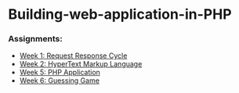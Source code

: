 # Building-web-application-in-PHP

### Assignments:

*  [Week 1: Request Response Cycle](https://github.com/Rani-dha/Building-web-application-in-PHP/blob/d9e9fcf52edfef2fad3de65abf02c9507f001451/Week%201%20Request%20Response%20cycle/Request%20Response%20Cycle.txt)
*  [Week 2: HyperText Markup Language](https://github.com/Rani-dha/Building-web-application-in-PHP/tree/main/Week%202%20Hypertext-markup-language)
*  [Week 5: PHP Application](https://github.com/Rani-dha/Building-web-application-in-PHP/tree/main/Week%205%20First%20PHP%20Application)
*  [Week 6: Guessing Game](https://github.com/Rani-dha/Building-web-application-in-PHP/tree/main/Week%206%20Guessing%20Game)
